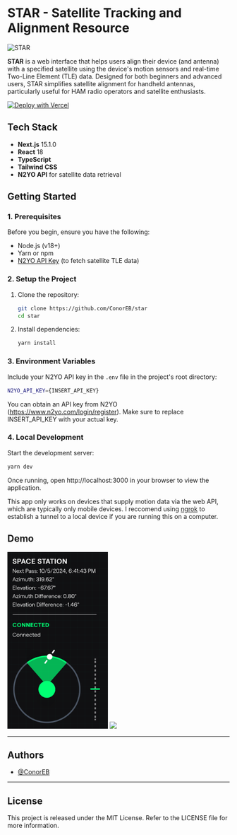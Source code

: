 # **STAR - Satellite Tracking and Alignment Resource**

![STAR](https://star.conor.link/images/og.jpg)

**STAR** is a web interface that helps users align their device (and antenna) with a specified satellite using the device's motion sensors and real-time Two-Line Element (TLE) data. Designed for both beginners and advanced users, STAR simplifies satellite alignment for handheld antennas, particularly useful for HAM radio operators and satellite enthusiasts.

[![Deploy with Vercel](https://vercel.com/button)](https://vercel.com/new/clone?repository-url=https%3A%2F%2Fgithub.com%2FConorEB%2Fstar&env=N2YO_API_KEY&envDescription=API%20key%20needed%20to%20fetch%20TLE%20data%20for%20the%20satellite&envLink=https%3A%2F%2Fwww.n2yo.com%2Flogin%2Fregister%2F&demo-title=STAR&demo-description=A%20easy%20to%20use%20web%20app%20to%20align%20your%20antenna%20with%20any%20satellite%20using%20your%20phone's%20motion%20sensors%20and%20location.&demo-url=https%3A%2F%2Fstar.conor.link&demo-image=https%3A%2F%2Fstar.conor.link%2Fimages%2FdemoUI.png)

## **Tech Stack**

- **Next.js** 15.1.0
- **React** 18
- **TypeScript**
- **Tailwind CSS**
- **N2YO API** for satellite data retrieval


## **Getting Started**

### **1. Prerequisites**

Before you begin, ensure you have the following:
- Node.js (v18+)
- Yarn or npm
- [N2YO API Key](https://www.n2yo.com/login/register/) (to fetch satellite TLE data)

### **2. Setup the Project**

1. Clone the repository:
   ```bash
   git clone https://github.com/ConorEB/star
   cd star
   ```

2. Install dependencies:
   ```bash
   yarn install
   ```

### **3. Environment Variables**

Include your N2YO API key in the `.env` file in the project's root directory:
```bash
N2YO_API_KEY={INSERT_API_KEY}
```

You can obtain an API key from N2YO (https://www.n2yo.com/login/register). Make sure to replace INSERT_API_KEY with your actual key.

### **4. Local Development**

Start the development server:
```bash
yarn dev
```

Once running, open http://localhost:3000 in your browser to view the application.

This app only works on devices that supply motion data via the web API, which are typically only mobile devices. I reccomend using [ngrok](https://ngrok.com/) to establish a tunnel to a local device if you are running this on a computer.

## **Demo**

<p float="left">
  <img src="./public/images/demoUI.png" height="400" />
  <img src="./public/images//inUse.png" height="400" /> 
</p>

---

## **Authors**

- [@ConorEB](https://github.com/ConorEB)

---

## **License**

This project is released under the MIT License. Refer to the LICENSE file for more information.